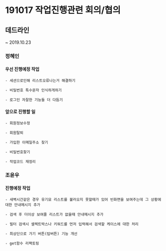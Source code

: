 # 191017 작업진행관련 회의/협의

## 데드라인
~ 2019.10.23

### 정혜인
#### 우선 진행예정 작업
~~~
- 세션으로인해 리스트오류나는거 해결하기

- 비밀번호 특수문자 인식하게하기

- 로그인 자잘한 기능들 더 다듬기
~~~

#### 앞으로 진행할 일
~~~
- 회원정보수정

- 회원탈퇴

- 가입한 이메일주소 찾기

- 비밀번호찾기

- 작업코드 재정리
~~~



### 조윤우

#### 진행예정 작업
~~~
- 새벽시간같은 경우 유기묘 리스트를 불러오지 못할때가 있어 빈화면을 보여주는데 그 상황에 대한 안내메시지 추가

- 검색 후 더이상 보여줄 리스트가 없을때 안내메시지 추가

- 필터 검색시 셀렉트박스나 키워드를 먼저 입력해서 검색할 케이스에 대한 처리

- 최상단으로 가기 버튼(탑버튼) 기능 개선

- get함수 리팩토링
~~~

